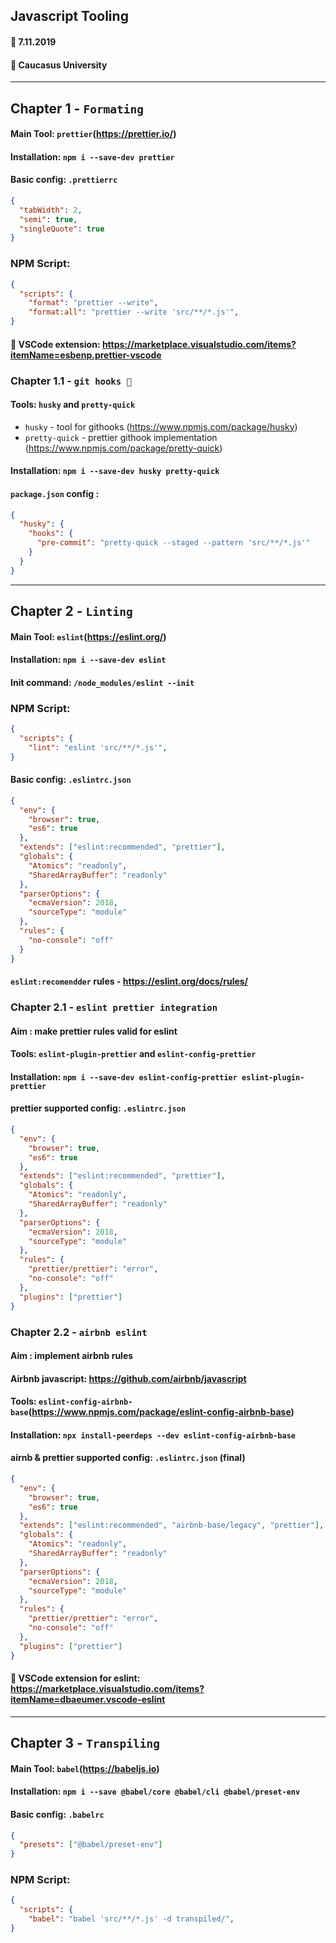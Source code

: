 ## Javascript Tooling

#### 📅 7.11.2019

#### 🏰 Caucasus University

---

## Chapter 1 - `Formating`

#### Main Tool: `prettier`(https://prettier.io/)

#### Installation: `npm i --save-dev prettier`

#### Basic config: `.prettierrc`

```json
{
  "tabWidth": 2,
  "semi": true,
  "singleQuote": true
}
```

### NPM Script:

```json
{
  "scripts": {
    "format": "prettier --write",
    "format:all": "prettier --write 'src/**/*.js'",
}
```

#### 🔔 VSCode extension: https://marketplace.visualstudio.com/items?itemName=esbenp.prettier-vscode

### Chapter 1.1 - `git hooks 🚀`

#### Tools: `husky` and `pretty-quick`

- `husky` - tool for githooks (https://www.npmjs.com/package/husky)
- `pretty-quick` - prettier githook implementation (https://www.npmjs.com/package/pretty-quick)

#### Installation: `npm i --save-dev husky pretty-quick`

#### `package.json` config :

```json
{
  "husky": {
    "hooks": {
      "pre-commit": "pretty-quick --staged --pattern 'src/**/*.js'"
    }
  }
}
```

---

## Chapter 2 - `Linting`

#### Main Tool: `eslint`(https://eslint.org/)

#### Installation: `npm i --save-dev eslint`

#### Init command: `/node_modules/eslint --init`

### NPM Script:

```json
{
  "scripts": {
    "lint": "eslint 'src/**/*.js'",
}
```

#### Basic config: `.eslintrc.json`

```json
{
  "env": {
    "browser": true,
    "es6": true
  },
  "extends": ["eslint:recommended", "prettier"],
  "globals": {
    "Atomics": "readonly",
    "SharedArrayBuffer": "readonly"
  },
  "parserOptions": {
    "ecmaVersion": 2018,
    "sourceType": "module"
  },
  "rules": {
    "no-console": "off"
  }
}
```

#### `eslint:recomendder` rules - https://eslint.org/docs/rules/

### Chapter 2.1 - `eslint prettier integration`

#### Aim : make prettier rules valid for eslint

#### Tools: `eslint-plugin-prettier` and `eslint-config-prettier`

#### Installation: `npm i --save-dev eslint-config-prettier eslint-plugin-prettier`

#### prettier supported config: `.eslintrc.json`

```json
{
  "env": {
    "browser": true,
    "es6": true
  },
  "extends": ["eslint:recommended", "prettier"],
  "globals": {
    "Atomics": "readonly",
    "SharedArrayBuffer": "readonly"
  },
  "parserOptions": {
    "ecmaVersion": 2018,
    "sourceType": "module"
  },
  "rules": {
    "prettier/prettier": "error",
    "no-console": "off"
  },
  "plugins": ["prettier"]
}
```

### Chapter 2.2 - `airbnb eslint`

#### Aim : implement airbnb rules

#### Airbnb javascript: https://github.com/airbnb/javascript

#### Tools: `eslint-config-airbnb-base`(https://www.npmjs.com/package/eslint-config-airbnb-base)

#### Installation: `npx install-peerdeps --dev eslint-config-airbnb-base`

#### airnb & prettier supported config: `.eslintrc.json` (final)

```json
{
  "env": {
    "browser": true,
    "es6": true
  },
  "extends": ["eslint:recommended", "airbnb-base/legacy", "prettier"],
  "globals": {
    "Atomics": "readonly",
    "SharedArrayBuffer": "readonly"
  },
  "parserOptions": {
    "ecmaVersion": 2018,
    "sourceType": "module"
  },
  "rules": {
    "prettier/prettier": "error",
    "no-console": "off"
  },
  "plugins": ["prettier"]
}
```

#### 🔔 VSCode extension for eslint: https://marketplace.visualstudio.com/items?itemName=dbaeumer.vscode-eslint

---

## Chapter 3 - `Transpiling`

#### Main Tool: `babel`(https://babeljs.io)

#### Installation: `npm i --save @babel/core @babel/cli @babel/preset-env`

#### Basic config: `.babelrc`

```json
{
  "presets": ["@babel/preset-env"]
}
```

### NPM Script:

```json
{
  "scripts": {
    "babel": "babel 'src/**/*.js' -d transpiled/",
}
```
